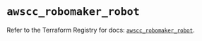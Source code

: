 # `awscc_robomaker_robot`

Refer to the Terraform Registry for docs: [`awscc_robomaker_robot`](https://registry.terraform.io/providers/hashicorp/awscc/0.70.0/docs/resources/robomaker_robot).
